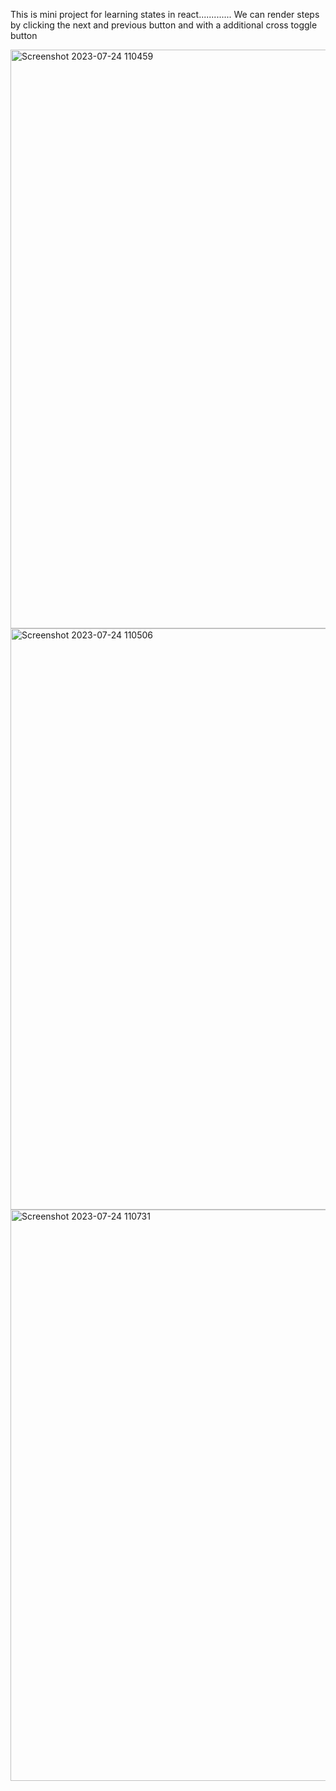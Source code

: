 This is mini project for learning states in react.............
We can render steps by clicking the next and previous button and with a additional cross toggle button 


<img width="926" alt="Screenshot 2023-07-24 110459" src="https://github.com/ishitaa-dhingra/steps___mini-proj-on-states-/assets/110631113/e3d1db6c-f289-402f-9e3c-da07763dcf5b">
<img width="930" alt="Screenshot 2023-07-24 110506" src="https://github.com/ishitaa-dhingra/steps___mini-proj-on-states-/assets/110631113/668e2495-6d52-4873-be5e-028285d21631">

<img width="914" alt="Screenshot 2023-07-24 110731" src="https://github.com/ishitaa-dhingra/steps___mini-proj-on-states-/assets/110631113/295b2437-3e32-4900-a43e-bef1b2ecb42f">

